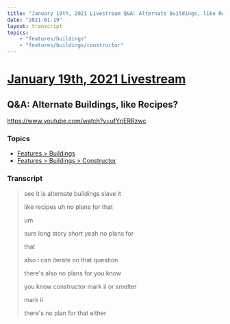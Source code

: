 ```yaml
---
title: "January 19th, 2021 Livestream Q&A: Alternate Buildings, like Recipes?"
date: "2021-01-19"
layout: transcript
topics:
    - "features/buildings"
    - "features/buildings/constructor"
---
```

# [January 19th, 2021 Livestream](../2021-01-19.md)
## Q&A: Alternate Buildings, like Recipes?
https://www.youtube.com/watch?v=ufYriERRzwc

### Topics
* [Features > Buildings](../topics/features/buildings.md)
* [Features > Buildings > Constructor](../topics/features/buildings/constructor.md)

### Transcript

> see it is alternate buildings slave it
>
> like recipes uh no plans for that
>
> um
>
> sure long story short yeah no plans for
>
> that
>
> also i can iterate on that question
>
> there's also no plans for you know
>
> you know constructor mark ii or smelter
>
> mark ii
>
> there's no plan for that either
